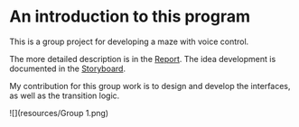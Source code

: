 # An introduction to this program

This is a group project for developing a maze with voice control. 

The more detailed description is in the [Report](https://github.com/Eurus-J-Zhang/ProjectExperience/tree/main/VoiceMaze/Report.pdf). The idea development is documented in the [Storyboard](https://github.com/Eurus-J-Zhang/ProjectExperience/tree/main/VoiceMaze/Storyboad.pdf).

My contribution for this group work is to design and develop the interfaces, as well as the transition logic. 


![](resources/Group 1.png)
